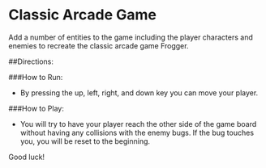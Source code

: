 # Classic Arcade Game
Add a number of entities to the game including the player characters and enemies to recreate the classic arcade game Frogger.

##Directions:

###How to Run:

- By pressing the up, left, right, and down key you can move your player.

###How to Play:

- You will try to have your player reach the other side of the game board without having any collisions with the enemy bugs. If the bug touches you, you will be reset to the beginning. 

Good luck!
